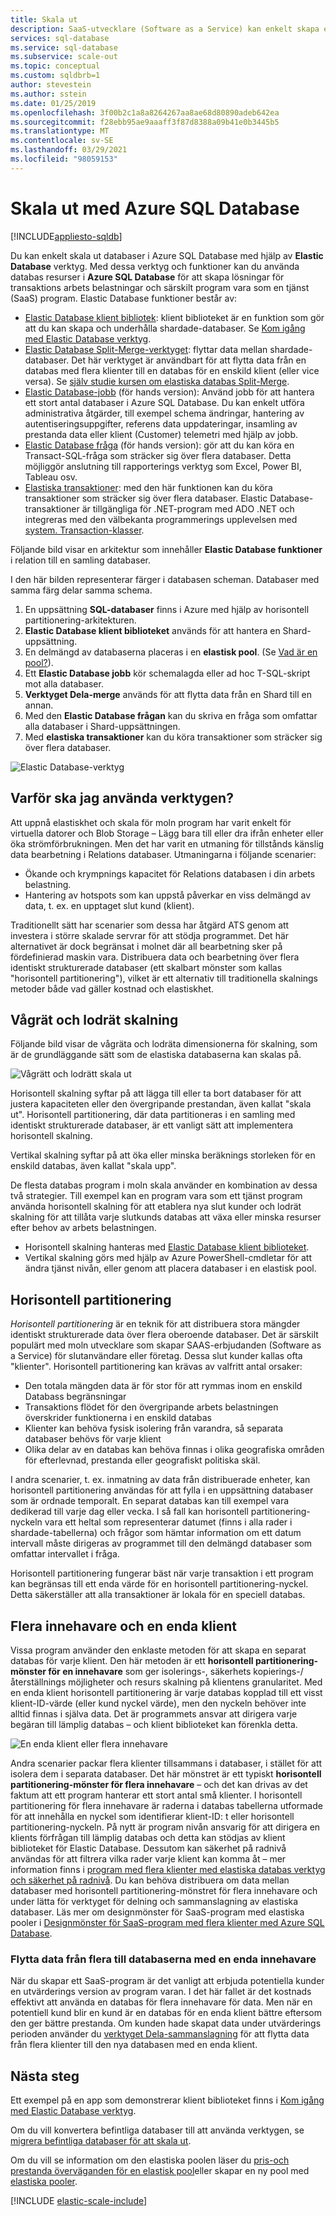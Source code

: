 ```yaml
---
title: Skala ut
description: SaaS-utvecklare (Software as a Service) kan enkelt skapa elastiska och skalbara databaser i molnet med hjälp av dessa verktyg
services: sql-database
ms.service: sql-database
ms.subservice: scale-out
ms.topic: conceptual
ms.custom: sqldbrb=1
author: stevestein
ms.author: sstein
ms.date: 01/25/2019
ms.openlocfilehash: 3f00b2c1a8a8264267aa8ae68d80890adeb642ea
ms.sourcegitcommit: f28ebb95ae9aaaff3f87d8388a09b41e0b3445b5
ms.translationtype: MT
ms.contentlocale: sv-SE
ms.lasthandoff: 03/29/2021
ms.locfileid: "98059153"
---
```

# <a name="scaling-out-with-azure-sql-database"></a>Skala ut med Azure SQL Database
[!INCLUDE[appliesto-sqldb](../includes/appliesto-sqldb.md)]

Du kan enkelt skala ut databaser i Azure SQL Database med hjälp av **Elastic Database** verktyg. Med dessa verktyg och funktioner kan du använda databas resurser i **Azure SQL Database** för att skapa lösningar för transaktions arbets belastningar och särskilt program vara som en tjänst (SaaS) program. Elastic Database funktioner består av:

* [Elastic Database klient bibliotek](elastic-database-client-library.md): klient biblioteket är en funktion som gör att du kan skapa och underhålla shardade-databaser.  Se [Kom igång med Elastic Database verktyg](elastic-scale-get-started.md).
* [Elastic Database Split-Merge-verktyget](elastic-scale-overview-split-and-merge.md): flyttar data mellan shardade-databaser. Det här verktyget är användbart för att flytta data från en databas med flera klienter till en databas för en enskild klient (eller vice versa). Se [själv studie kursen om elastiska databas Split-Merge](elastic-scale-configure-deploy-split-and-merge.md).
* [Elastic Database-jobb](elastic-jobs-overview.md) (för hands version): Använd jobb för att hantera ett stort antal databaser i Azure SQL Database. Du kan enkelt utföra administrativa åtgärder, till exempel schema ändringar, hantering av autentiseringsuppgifter, referens data uppdateringar, insamling av prestanda data eller klient (Customer) telemetri med hjälp av jobb.
* [Elastic Database fråga](elastic-query-overview.md) (för hands version): gör att du kan köra en Transact-SQL-fråga som sträcker sig över flera databaser. Detta möjliggör anslutning till rapporterings verktyg som Excel, Power BI, Tableau osv.
* [Elastiska transaktioner](elastic-transactions-overview.md): med den här funktionen kan du köra transaktioner som sträcker sig över flera databaser. Elastic Database-transaktioner är tillgängliga för .NET-program med ADO .NET och integreras med den välbekanta programmerings upplevelsen med [system. Transaction-klasser](/dotnet/api/system.transactions).

Följande bild visar en arkitektur som innehåller **Elastic Database funktioner** i relation till en samling databaser.

I den här bilden representerar färger i databasen scheman. Databaser med samma färg delar samma schema.

1. En uppsättning **SQL-databaser** finns i Azure med hjälp av horisontell partitionering-arkitekturen.
2. **Elastic Database klient biblioteket** används för att hantera en Shard-uppsättning.
3. En delmängd av databaserna placeras i en **elastisk pool**. (Se [Vad är en pool?](elastic-pool-overview.md)).
4. Ett **Elastic Database jobb** kör schemalagda eller ad hoc T-SQL-skript mot alla databaser.
5. **Verktyget Dela-merge** används för att flytta data från en Shard till en annan.
6. Med den **Elastic Database frågan** kan du skriva en fråga som omfattar alla databaser i Shard-uppsättningen.
7. Med **elastiska transaktioner** kan du köra transaktioner som sträcker sig över flera databaser. 

![Elastic Database-verktyg][1]

## <a name="why-use-the-tools"></a>Varför ska jag använda verktygen?

Att uppnå elastiskhet och skala för moln program har varit enkelt för virtuella datorer och Blob Storage – Lägg bara till eller dra ifrån enheter eller öka strömförbrukningen. Men det har varit en utmaning för tillstånds känslig data bearbetning i Relations databaser. Utmaningarna i följande scenarier:

* Ökande och krympnings kapacitet för Relations databasen i din arbets belastning.
* Hantering av hotspots som kan uppstå påverkar en viss delmängd av data, t. ex. en upptaget slut kund (klient).

Traditionellt sätt har scenarier som dessa har åtgärd ATS genom att investera i större skalade servrar för att stödja programmet. Det här alternativet är dock begränsat i molnet där all bearbetning sker på fördefinierad maskin vara. Distribuera data och bearbetning över flera identiskt strukturerade databaser (ett skalbart mönster som kallas "horisontell partitionering"), vilket är ett alternativ till traditionella skalnings metoder både vad gäller kostnad och elastiskhet.

## <a name="horizontal-and-vertical-scaling"></a>Vågrät och lodrät skalning

Följande bild visar de vågräta och lodräta dimensionerna för skalning, som är de grundläggande sätt som de elastiska databaserna kan skalas på.

![Vågrätt och lodrätt skala ut][2]

Horisontell skalning syftar på att lägga till eller ta bort databaser för att justera kapaciteten eller den övergripande prestandan, även kallat "skala ut". Horisontell partitionering, där data partitioneras i en samling med identiskt strukturerade databaser, är ett vanligt sätt att implementera horisontell skalning.  

Vertikal skalning syftar på att öka eller minska beräknings storleken för en enskild databas, även kallat "skala upp".

De flesta databas program i moln skala använder en kombination av dessa två strategier. Till exempel kan en program vara som ett tjänst program använda horisontell skalning för att etablera nya slut kunder och lodrät skalning för att tillåta varje slutkunds databas att växa eller minska resurser efter behov av arbets belastningen.

* Horisontell skalning hanteras med [Elastic Database klient biblioteket](elastic-database-client-library.md).
* Vertikal skalning görs med hjälp av Azure PowerShell-cmdletar för att ändra tjänst nivån, eller genom att placera databaser i en elastisk pool.

## <a name="sharding"></a>Horisontell partitionering

*Horisontell partitionering* är en teknik för att distribuera stora mängder identiskt strukturerade data över flera oberoende databaser. Det är särskilt populärt med moln utvecklare som skapar SAAS-erbjudanden (Software as a Service) för slutanvändare eller företag. Dessa slut kunder kallas ofta "klienter". Horisontell partitionering kan krävas av valfritt antal orsaker:  

* Den totala mängden data är för stor för att rymmas inom en enskild Databass begränsningar
* Transaktions flödet för den övergripande arbets belastningen överskrider funktionerna i en enskild databas
* Klienter kan behöva fysisk isolering från varandra, så separata databaser behövs för varje klient
* Olika delar av en databas kan behöva finnas i olika geografiska områden för efterlevnad, prestanda eller geografiskt politiska skäl.

I andra scenarier, t. ex. inmatning av data från distribuerade enheter, kan horisontell partitionering användas för att fylla i en uppsättning databaser som är ordnade temporalt. En separat databas kan till exempel vara dedikerad till varje dag eller vecka. I så fall kan horisontell partitionering-nyckeln vara ett heltal som representerar datumet (finns i alla rader i shardade-tabellerna) och frågor som hämtar information om ett datum intervall måste dirigeras av programmet till den delmängd databaser som omfattar intervallet i fråga.

Horisontell partitionering fungerar bäst när varje transaktion i ett program kan begränsas till ett enda värde för en horisontell partitionering-nyckel. Detta säkerställer att alla transaktioner är lokala för en speciell databas.

## <a name="multi-tenant-and-single-tenant"></a>Flera innehavare och en enda klient

Vissa program använder den enklaste metoden för att skapa en separat databas för varje klient. Den här metoden är ett **horisontell partitionering-mönster för en innehavare** som ger isolerings-, säkerhets kopierings-/återställnings möjligheter och resurs skalning på klientens granularitet. Med en enda klient horisontell partitionering är varje databas kopplad till ett visst klient-ID-värde (eller kund nyckel värde), men den nyckeln behöver inte alltid finnas i själva data. Det är programmets ansvar att dirigera varje begäran till lämplig databas – och klient biblioteket kan förenkla detta.

![En enda klient eller flera innehavare][4]

Andra scenarier packar flera klienter tillsammans i databaser, i stället för att isolera dem i separata databaser. Det här mönstret är ett typiskt **horisontell partitionering-mönster för flera innehavare** – och det kan drivas av det faktum att ett program hanterar ett stort antal små klienter. I horisontell partitionering för flera innehavare är raderna i databas tabellerna utformade för att innehålla en nyckel som identifierar klient-ID: t eller horisontell partitionering-nyckeln. På nytt är program nivån ansvarig för att dirigera en klients förfrågan till lämplig databas och detta kan stödjas av klient biblioteket för Elastic Database. Dessutom kan säkerhet på radnivå användas för att filtrera vilka rader varje klient kan komma åt – mer information finns i [program med flera klienter med elastiska databas verktyg och säkerhet på radnivå](saas-tenancy-elastic-tools-multi-tenant-row-level-security.md). Du kan behöva distribuera om data mellan databaser med horisontell partitionering-mönstret för flera innehavare och under lätta för verktyget för delning och sammanslagning av elastiska databaser. Läs mer om designmönster för SaaS-program med elastiska pooler i [Designmönster för SaaS-program med flera klienter med Azure SQL Database](saas-tenancy-app-design-patterns.md).

### <a name="move-data-from-multiple-to-single-tenancy-databases"></a>Flytta data från flera till databaserna med en enda innehavare
När du skapar ett SaaS-program är det vanligt att erbjuda potentiella kunder en utvärderings version av program varan. I det här fallet är det kostnads effektivt att använda en databas för flera innehavare för data. Men när en potentiell kund blir en kund är en databas för en enda klient bättre eftersom den ger bättre prestanda. Om kunden hade skapat data under utvärderings perioden använder du [verktyget Dela-sammanslagning](elastic-scale-overview-split-and-merge.md) för att flytta data från flera klienter till den nya databasen med en enda klient.

## <a name="next-steps"></a>Nästa steg
Ett exempel på en app som demonstrerar klient biblioteket finns i [Kom igång med Elastic Database verktyg](elastic-scale-get-started.md).

Om du vill konvertera befintliga databaser till att använda verktygen, se [migrera befintliga databaser för att skala ut](elastic-convert-to-use-elastic-tools.md).

Om du vill se information om den elastiska poolen läser du [pris-och prestanda överväganden för en elastisk pool](elastic-pool-overview.md)eller skapar en ny pool med [elastiska pooler](elastic-pool-manage.md).  

[!INCLUDE [elastic-scale-include](../../../includes/elastic-scale-include.md)]

<!--Anchors-->
<!--Image references-->
[1]:./media/elastic-scale-introduction/tools.png
[2]:./media/elastic-scale-introduction/h_versus_vert.png
[3]:./media/elastic-scale-introduction/overview.png
[4]:./media/elastic-scale-introduction/single_v_multi_tenant.png
